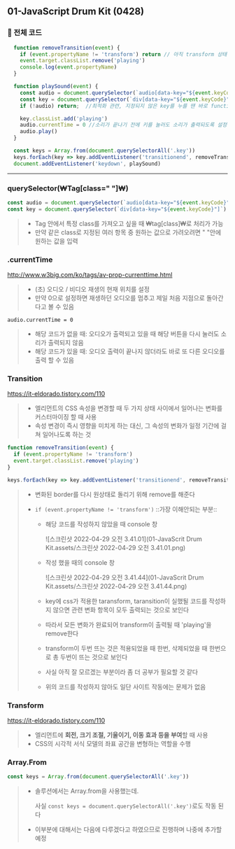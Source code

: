 ## 01-JavaScript Drum Kit (0428)

###  :cherries: 전체 코드

```javascript
  function removeTransition(event) {
    if (event.propertyName != 'transform') return // 아직 transform 상태일 때는 return, 이 코드를 안쓰면 총 6개의 transform massege를 볼 수 있음^^
    event.target.classList.remove('playing')
    console.log(event.propertyName)
  }

  function playSound(event) {
    const audio = document.querySelector(`audio[data-key="${event.keyCode}"]`)
    const key = document.querySelector(`div[data-key="${event.keyCode}"]`)
    if (!audio) return;  //최적화 관련, 지정되지 않은 key를 누를 땐 바로 function을 종료

    key.classList.add('playing')
    audio.currentTime = 0 //소리가 끝나기 전에 키를 눌러도 소리가 출력되도록 설정
    audio.play()
  }

  const keys = Array.from(document.querySelectorAll('.key'))
  keys.forEach(key => key.addEventListener('transitionend', removeTransition))
  document.addEventListener('keydown', playSound)
```



<hr>

### querySelector(₩Tag[class="  "]₩)

```javascript
const audio = document.querySelector(`audio[data-key="${event.keyCode}"]`)
const key = document.querySelector(`div[data-key="${event.keyCode}"]`)
```

> * Tag 안에서 특정 class를 가져오고 싶을 때 ₩tag[class]₩로 처리가 가능 
> * 만약 같은 class로 지정된 여러 항목 중 원하는 값으로 가려오려면 " "안에 원하는 값을 입력



### .currentTime

http://www.w3big.com/ko/tags/av-prop-currenttime.html

> * (초) 오디오 / 비디오 재생의 현재 위치를 설정
> * 만약 0으로 설정하면 재생하던 오디오를 멈추고 제일 처음 지점으로 돌아간다고 볼 수 있음

`audio.currentTime = 0`

> * 해당 코드가 없을 때: 오디오가 출력되고 있을 때 해당 버튼을 다시 눌러도 소리가 출력되지 않음
> * 해당 코드가 있을 때: 오디오 출력이 끝나지 않더라도 바로 또 다른 오디오를 출력 할 수 있음



### Transition

https://it-eldorado.tistory.com/110

> * 엘리먼트의 CSS 속성을 변경할 때 두 가지 상태 사이에서 일어나는 변화를 커스터마이징 할 때 사용
> * 속성 변경이 즉시 영향을 미치게 하는 대신, 그 속성의 변화가 일정 기간에 걸쳐 일어나도록 하는 것

```javascript
function removeTransition(event) {
  if (event.propertyName != 'transform')
  event.target.classList.remove('playing')
}

keys.forEach(key => key.addEventListener('transitionend', removeTransition))
```

> * 변화된 border를 다시 원상태로 돌리기 위해 remove를 해준다
>
> * `if (event.propertyName != 'transform')` ::가장 이해안되는 부분::
>
>   * 해당 코드를 작성하지 않았을 때 console 창
>
>     ![스크린샷 2022-04-29 오전 3.41.01](01-JavaScrit Drum Kit.assets/스크린샷 2022-04-29 오전 3.41.01.png)
>
>   * 작성 했을 때의 console 창
>
>     ![스크린샷 2022-04-29 오전 3.41.44](01-JavaScrit Drum Kit.assets/스크린샷 2022-04-29 오전 3.41.44.png)
>
>   * key에 css가 적용한 taransform, taransition이 실했될  코드를 작성하지 않으면 관련 변화 항목이 모두 출력되는 것으로 보인다
>
>   * 따라서 모든 변화가 완료되어 transform이 출력될 때 'playing'을 remove한다
>
>   * transform이 두번 뜨는 것은 적용되었을 때 한번, 삭제되었을 때 한번으로 총 두번이 뜨는 것으로 보인다
>
>   * 사실 아직 잘 모르겠는 부분이라 좀 더 공부가 필요할 것 같다
>
>   * 위의 코드를 작성하지 않아도 일단 사이트 작동에는 문제가 없음



### Transform

https://it-eldorado.tistory.com/110

> * 엘리먼트에 **회전, 크기 조절, 기울이기, 이동 효과 등을 부여**할 때 사용
> * CSS의 시각적 서식 모델의 좌표 공간을 변형하는 역할을 수행



### Array.From

```javascript
const keys = Array.from(document.querySelectorAll('.key'))
```

> * 솔루션에서는 Array.from을 사용했는데.
>
>   사실 `const keys = document.querySelectorAll('.key')`로도 작동 된다
>
> * 이부분에 대해서는 다음에 다루겠다고 하였으므로 진행하며 나중에 추가할 예정

